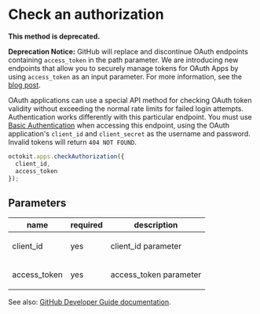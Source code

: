 # Check an authorization

**This method is deprecated.**

**Deprecation Notice:** GitHub will replace and discontinue OAuth endpoints containing `access_token` in the path parameter. We are introducing new endpoints that allow you to securely manage tokens for OAuth Apps by using `access_token` as an input parameter. For more information, see the [blog post](https://developer.github.com/changes/2019-11-05-deprecated-passwords-and-authorizations-api).

OAuth applications can use a special API method for checking OAuth token validity without exceeding the normal rate limits for failed login attempts. Authentication works differently with this particular endpoint. You must use [Basic Authentication](https://developer.github.com/v3/auth#basic-authentication) when accessing this endpoint, using the OAuth application's `client_id` and `client_secret` as the username and password. Invalid tokens will return `404 NOT FOUND`.

```js
octokit.apps.checkAuthorization({
  client_id,
  access_token
});
```

## Parameters

<table>
  <thead>
    <tr>
      <th>name</th>
      <th>required</th>
      <th>description</th>
    </tr>
  </thead>
  <tbody>
    <tr><td>client_id</td><td>yes</td><td>

client_id parameter

</td></tr>
<tr><td>access_token</td><td>yes</td><td>

access_token parameter

</td></tr>
  </tbody>
</table>

See also: [GitHub Developer Guide documentation](endpoint.documentationUrl).
